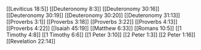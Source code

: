 [[Leviticus 18:5]]
[[Deuteronomy 8:3]]
[[Deuteronomy 30:16]]
[[Deuteronomy 30:19]]
[[Deuteronomy 30:20]]
[[Deuteronomy 31:13]]
[[Proverbs 3:1]]
[[Proverbs 3:18]]
[[Proverbs 3:22]]
[[Proverbs 4:13]]
[[Proverbs 4:22]]
[[Isaiah 45:19]]
[[Matthew 6:33]]
[[Romans 10:5]]
[[1 Timothy 4:8]]
[[1 Timothy 6:6]]
[[1 Peter 3:10]]
[[2 Peter 1:3]]
[[2 Peter 1:16]]
[[Revelation 22:14]]

